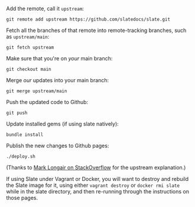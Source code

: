 Add the remote, call it `upstream`:

    git remote add upstream https://github.com/slatedocs/slate.git

Fetch all the branches of that remote into remote-tracking branches, such as `upstream/main`:

    git fetch upstream

Make sure that you're on _your_ main branch:

    git checkout main

Merge _our_ updates into your main branch:

    git merge upstream/main

Push the updated code to Github:

    git push

Update installed gems (if using slate natively):

    bundle install

Publish the new changes to Github pages:

    ./deploy.sh

(Thanks to [Mark Longair on StackOverflow](http://stackoverflow.com/questions/7244321/how-to-update-github-forked-repository) for the upstream explanation.)

If using Slate under Vagrant or Docker, you will want to destroy and rebuild the Slate image for it, using either `vagrant destroy` or `docker rmi slate` while in the slate directory, and then re-running through the instructions on those pages.